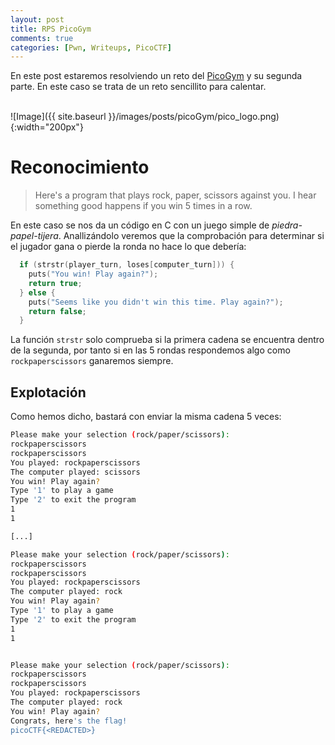 ```yaml
---
layout: post
title: RPS PicoGym
comments: true
categories: [Pwn, Writeups, PicoCTF]
---
```


En este post estaremos resolviendo un reto del [PicoGym](https://play.picoctf.org/practice/challenge/490?category=6&page=1&retired=0) y su segunda parte. En este caso se trata de un reto sencillito para calentar.

<br>
![Image]({{ site.baseurl }}/images/posts/picoGym/pico_logo.png){:width="200px"}

# Reconocimiento

   > Here's a program that plays rock, paper, scissors against you. I hear something good happens if you win 5 times in a row.

En este caso se nos da un código en C con un juego simple de *piedra-papel-tijera*. Anallizándolo veremos que la comprobación para determinar si el jugador gana o pierde la ronda no hace lo que debería:

```c
  if (strstr(player_turn, loses[computer_turn])) {
    puts("You win! Play again?");
    return true;
  } else {
    puts("Seems like you didn't win this time. Play again?");
    return false;
  }
```

La función `strstr` solo comprueba si la primera cadena se encuentra dentro de la segunda, por tanto si en las 5 rondas respondemos algo como `rockpaperscissors` ganaremos siempre.

## Explotación

Como hemos dicho, bastará con enviar la misma cadena 5 veces:

```bash
Please make your selection (rock/paper/scissors):
rockpaperscissors
rockpaperscissors
You played: rockpaperscissors
The computer played: scissors
You win! Play again?
Type '1' to play a game
Type '2' to exit the program
1
1

[...]

Please make your selection (rock/paper/scissors):
rockpaperscissors
rockpaperscissors
You played: rockpaperscissors
The computer played: rock
You win! Play again?
Type '1' to play a game
Type '2' to exit the program
1
1


Please make your selection (rock/paper/scissors):
rockpaperscissors
rockpaperscissors
You played: rockpaperscissors
The computer played: rock
You win! Play again?
Congrats, here's the flag!
picoCTF{<REDACTED>}
```

<br>
